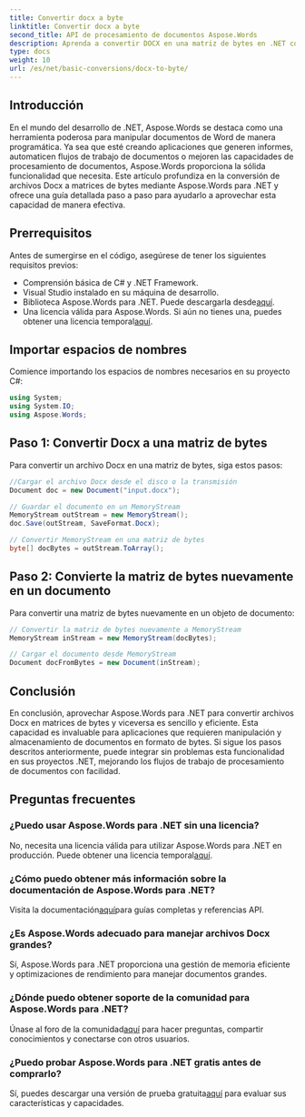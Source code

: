 ```yaml
---
title: Convertir docx a byte
linktitle: Convertir docx a byte
second_title: API de procesamiento de documentos Aspose.Words
description: Aprenda a convertir DOCX en una matriz de bytes en .NET con Aspose.Words para un procesamiento eficiente de documentos. Incluye una guía paso a paso.
type: docs
weight: 10
url: /es/net/basic-conversions/docx-to-byte/
---
```

## Introducción

En el mundo del desarrollo de .NET, Aspose.Words se destaca como una herramienta poderosa para manipular documentos de Word de manera programática. Ya sea que esté creando aplicaciones que generen informes, automaticen flujos de trabajo de documentos o mejoren las capacidades de procesamiento de documentos, Aspose.Words proporciona la sólida funcionalidad que necesita. Este artículo profundiza en la conversión de archivos Docx a matrices de bytes mediante Aspose.Words para .NET y ofrece una guía detallada paso a paso para ayudarlo a aprovechar esta capacidad de manera efectiva.

## Prerrequisitos

Antes de sumergirse en el código, asegúrese de tener los siguientes requisitos previos:
- Comprensión básica de C# y .NET Framework.
- Visual Studio instalado en su máquina de desarrollo.
-  Biblioteca Aspose.Words para .NET. Puede descargarla desde[aquí](https://releases.aspose.com/words/net/).
-  Una licencia válida para Aspose.Words. Si aún no tienes una, puedes obtener una licencia temporal[aquí](https://purchase.aspose.com/temporary-license/).

## Importar espacios de nombres

Comience importando los espacios de nombres necesarios en su proyecto C#:
```csharp
using System;
using System.IO;
using Aspose.Words;
```

## Paso 1: Convertir Docx a una matriz de bytes

Para convertir un archivo Docx en una matriz de bytes, siga estos pasos:
```csharp
//Cargar el archivo Docx desde el disco o la transmisión
Document doc = new Document("input.docx");

// Guardar el documento en un MemoryStream
MemoryStream outStream = new MemoryStream();
doc.Save(outStream, SaveFormat.Docx);

// Convertir MemoryStream en una matriz de bytes
byte[] docBytes = outStream.ToArray();
```

## Paso 2: Convierte la matriz de bytes nuevamente en un documento

Para convertir una matriz de bytes nuevamente en un objeto de documento:
```csharp
// Convertir la matriz de bytes nuevamente a MemoryStream
MemoryStream inStream = new MemoryStream(docBytes);

// Cargar el documento desde MemoryStream
Document docFromBytes = new Document(inStream);
```

## Conclusión

En conclusión, aprovechar Aspose.Words para .NET para convertir archivos Docx en matrices de bytes y viceversa es sencillo y eficiente. Esta capacidad es invaluable para aplicaciones que requieren manipulación y almacenamiento de documentos en formato de bytes. Si sigue los pasos descritos anteriormente, puede integrar sin problemas esta funcionalidad en sus proyectos .NET, mejorando los flujos de trabajo de procesamiento de documentos con facilidad.

## Preguntas frecuentes

### ¿Puedo usar Aspose.Words para .NET sin una licencia?
 No, necesita una licencia válida para utilizar Aspose.Words para .NET en producción. Puede obtener una licencia temporal[aquí](https://purchase.aspose.com/temporary-license/).

### ¿Cómo puedo obtener más información sobre la documentación de Aspose.Words para .NET?
 Visita la documentación[aquí](https://reference.aspose.com/words/net/)para guías completas y referencias API.

### ¿Es Aspose.Words adecuado para manejar archivos Docx grandes?
Sí, Aspose.Words para .NET proporciona una gestión de memoria eficiente y optimizaciones de rendimiento para manejar documentos grandes.

### ¿Dónde puedo obtener soporte de la comunidad para Aspose.Words para .NET?
 Únase al foro de la comunidad[aquí](https://forum.aspose.com/c/words/8) para hacer preguntas, compartir conocimientos y conectarse con otros usuarios.

### ¿Puedo probar Aspose.Words para .NET gratis antes de comprarlo?
 Sí, puedes descargar una versión de prueba gratuita[aquí](https://releases.aspose.com/) para evaluar sus características y capacidades.
